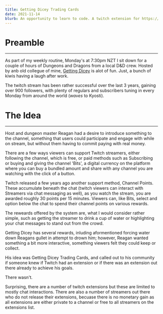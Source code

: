 ```yaml
---
title: Getting Dicey Trading Cards
date: 2021-11-14
blurb: An opportunity to learn to code. A twitch extension for https://twitch.tv/gettingdicey
---
```


# Preamble

---

As part of my weekly routine, Monday's at 7:30pm NZT I sit down for a couple of hours of Dungeons and Dragons from a local D&D crew.
Hosted by anb old collegue of mine, [Getting Dicey](https://twitch.tv/gettingdicey) is alot of fun. Just, a bunch of kiwis having a laugh after work.

The twitch stream has been rather successful over the last 3 years, gaining over 900 followers, with plenty of regulars and subscribers tuning in every Monday from around the world (_waves_ to Kyosti).

# The Idea

---

Host and dungeon master Reagan had a desire to introduce something to the channel, something that users could participate and engage with while on stream, but without them having to commit paying with real money.

There are a few ways viewers can support Twitch streamers, either following the channel, which is free, or paid methods such as Subscribing or buying and giving the channel 'Bits', a digital currency on the platform where you can buy a bundled amount and share with any channel you are watching with the click of a button.

Twitch released a few years ago another support method, Channel Points. These accumulate beneath the chat (twitch viewers can interact with Streamers via chat messaging as well), as you watch the stream, you are awarded roughly 30 points per 15 minutes. Viewers can, like Bits, select and option below the chat to spend their channel points on various rewards.

The reweards offered by the system are, what I would consider rather simple, such as getting the streamer to drink a cup of water or highlighting your chat messages to stand out from the crowd.

Getting Dicey has several rewards, inluding aformentioned forcing water down Reagans gullet in attempt to drown him; however, Reagan wanted something a bit more interactive, something viewers felt they could keep or collect.

His idea was Getting Dicey Trading Cards, and called out to his community if someone knew if Twitch had an extension or if there was an extension out there already to achieve his goals.

There wasn't.

Surprising, there are a number of twitch extensions but these are limited to mostly chat interactions. There are also a number of streamers out there who do not release their extensions, becuase there is no monetary gain as all extensions are either private to a channel or free to all streamers on the extensions list.
